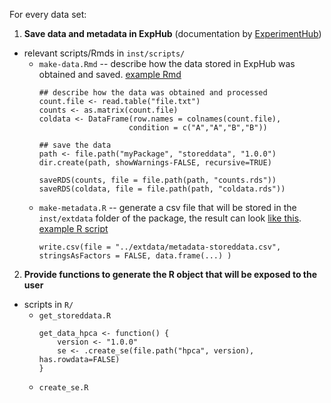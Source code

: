 For every data set:

1. **Save data and metadata in ExpHub** (documentation by [ExperimentHub](https://bioconductor.org/packages/3.10/bioc/vignettes/ExperimentHub/inst/doc/CreateAnExperimentHubPackage.html))
  - relevant scripts/Rmds in `inst/scripts/`
    - `make-data.Rmd` -- describe how the data stored in ExpHub was obtained and saved. [example Rmd](https://github.com/LTLA/scRNAseq/blob/master/inst/scripts/make-nestorowa-hsc-data.Rmd)
        ```
        ## describe how the data was obtained and processed
        count.file <- read.table("file.txt")
        counts <- as.matrix(count.file)
        coldata <- DataFrame(row.names = colnames(count.file),
                            condition = c("A","A","B","B"))
                            
        ## save the data
        path <- file.path("myPackage", "storeddata", "1.0.0")
        dir.create(path, showWarnings-FALSE, recursive=TRUE)
        
        saveRDS(counts, file = file.path(path, "counts.rds"))
        saveRDS(coldata, file = file.path(path, "coldata.rds"))
        ```
    - `make-metadata.R` -- generate a csv file that will be stored in the `inst/extdata` folder of the package, the result can look [like this](https://github.com/LTLA/scRNAseq/blob/master/inst/extdata/metadata-nestorowa-hsc.csv). [example R script](https://github.com/LTLA/scRNAseq/blob/master/inst/scripts/make-nestorowa-hsc-metadata.R)
        ```
        write.csv(file = "../extdata/metadata-storeddata.csv", stringsAsFactors = FALSE, data.frame(...) )
        ```
2. **Provide functions to generate the R object that will be exposed to the user**
  - scripts in `R/`
    - `get_storeddata.R`
        ```
        get_data_hpca <- function() {
            version <- "1.0.0"
            se <- .create_se(file.path("hpca", version), has.rowdata=FALSE)
        }
        ```
    - `create_se.R`
